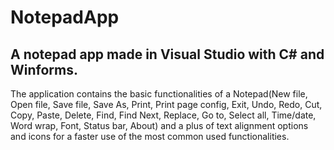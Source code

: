 # NotepadApp
## A notepad app made in Visual Studio with C# and Winforms.

The application contains the basic functionalities of a Notepad(New file, Open file, Save file, Save As, Print, Print page config, Exit, Undo, Redo, Cut, Copy, Paste, Delete, Find, Find Next, Replace, Go to, Select all, Time/date, Word wrap, Font, Status bar, About) and a plus of text alignment options and icons for a faster use of the most common used functionalities.
